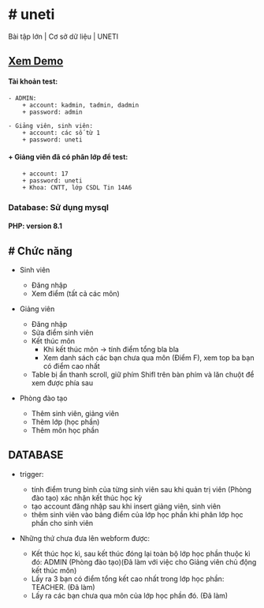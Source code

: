 # # uneti
 Bài tập lớn | Cơ sở dữ liệu | UNETI

## [Xem Demo](https://uneti.qrgiamgia.com/)

#### Tài khoản test:
    - ADMIN:
        + account: kadmin, tadmin, dadmin
        + password: admin

    - Giảng viên, sinh viên:
        + account: các số từ 1
        + password: uneti
   #### + Giảng viên đã có phân lớp để test:
        + account: 17
        + password: uneti
        + Khoa: CNTT, lớp CSDL Tin 14A6

### Database: Sử dụng mysql
#### PHP: version 8.1

## # Chức năng
+ Sinh viên
    - Đăng nhập
    - Xem điểm (tất cả các môn)

+ Giảng viên
    - Đăng nhập
    - Sửa điểm sinh viên
    - Kết thúc môn
        + Khi kết thúc môn -> tính điểm tổng bla bla
        + Xem danh sách các bạn chưa qua môn (Điểm F), xem top ba bạn có điểm cao nhất
    - Table bị ẩn thanh scroll, giữ phím Shifl trên bàn phím và lăn chuột để xem được phía sau

+ Phòng đào tạo
    - Thêm sinh viên, giảng viên
    - Thêm lớp (học phần)
    - Thêm môn học phần
    
## DATABASE
  + trigger:
    - tính điểm trung bình của từng sinh viên sau khi quản trị viên (Phòng đào tạo) xác nhận kết thúc học kỳ
    - tạo account đăng nhập sau khi insert giảng viên, sinh viên
    - thêm sinh viên vào bảng điểm của lớp học phần khi phân lớp học phần cho sinh viên

  + Những thứ chưa đưa lên webform được:
      - Kết thúc học kì, sau kết thúc đóng lại toàn bộ lớp học phần thuộc kì đó: ADMIN (Phòng đào tạo)(Đã làm với việc cho 		Giảng viên chủ động kết thúc môn)
      - Lấy ra 3 bạn có điểm tổng kết cao nhất trong lớp học phần: TEACHER. (Đã làm)
      - Lấy ra các bạn chưa qua môn của lớp học phần đó. (Đã làm)

